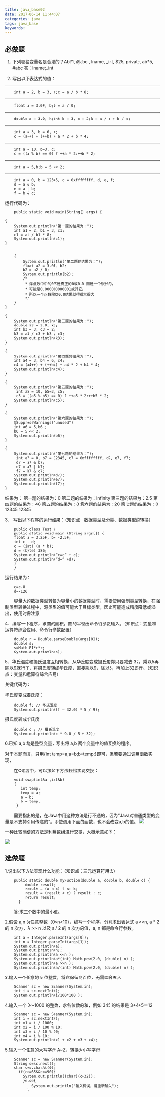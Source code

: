 ```yaml
---
title: java_base02
date: 2017-06-14 11:44:07
categories: java
tags: java_base
keywords:
---
```


## 必做题
1. 下列哪些变量名是合法的？Ab?1, @abc , lname, _int, $25, private, ab*5, #abc 
   答：lname;_int

2. 写出以下表达式的值：  
***
        int a = 2, b = 3, c;c = a / b * 8;
***
        float a = 3.0F, b;b = a / 0;
***    
        double a = 3.0, k;int b = 3, c = 2;k = a / c + b / c;
***
        int a = 3, b = 6, c;
        c = (a++) + (++b) + a * 2 + b * 4;
***
        int a = 10, b=3, c;
        c = ((a % b) == 0) ? ++a * 2:++b * 2;
***
        int a = 5,b;b = 5 << 2;
***
        int a = 0, b = 12345, c = 0xffffffff, d, e, f;   
        d = a & b;
        e = a | b;
        f = b & c;
    
运行代码为：
 
        public static void main(String[] args) {
	
	{
		System.out.println("第一题的结果为：");
		int a1 = 2, b1 = 3, c1;
		c1 = a1 / b1 * 8;
		System.out.println(c1);
	}
	

		{
			System.out.println("第二题的结果为：");
			float a2 = 3.0F, b2;
			b2 = a2 / 0;
			System.out.println(b2);
			/*
			 * 浮点数中中的0不是真正的0或0.0 而是一个很长的，
			 * 可能是0.000000000001或其它，
			 * 所以一个正数除以0.0结果就得很大很大
			 */
		}
	} 
	
	{
		System.out.println("第三题的结果为：");
		double a3 = 3.0, k3;
		int b3 = 3, c3 = 2;
		k3 = a3 / c3 + b3 / c3;
		System.out.println(k3);
	}
	
	{
		System.out.println("第四题的结果为：");
		int a4 = 3, b4 = 6, c4;
		c4 = (a4++) + (++b4) + a4 * 2 + b4 * 4;
		System.out.println(c4);
	}
	
	{
		System.out.println("第五题的结果为：");
		 int a5 = 10, b5=3, c5;
		 c5 = ((a5 % b5) == 0) ? ++a5 * 2:++b5 * 2;
		System.out.println(c5);
	}
	
	{
		System.out.println("第六题的结果为：");
		@SuppressWarnings("unused")
		int a6 = 5,b6 ;
		b6 = 5 << 2;
		System.out.println(b6);
	}
	
	{
		System.out.println("第七题的结果为：");
		 int a7 = 0, b7 = 12345, c7 = 0xffffffff, d7, e7, f7;
		 d7 = a7 & b7;
		 e7 = a7 | b7;
		 f7 = b7 & c7;
		System.out.println(d7);
		System.out.println(e7);
		System.out.println(f7);
	}
	

结果为：
    第一题的结果为：0
    第二题的结果为：Infinity
    第三题的结果为：2.5
    第四题的结果为：46
    第五题的结果为：8
    第六题的结果为：20
    第七题的结果为：0
                  12345
                  12345

3． 写出以下程序的运行结果：（知识点：数据类型及分类、数据类型的转换）

        public class Test {
        public static void main (String args[]) {
        float a = 3.25F, b= -2.5F;
        int c , d;
        c = (int) (a * b);
        d = (byte) 386;
        System.out.println(“c=c” + c);
        System.out.println(“d=” +d);
        }
        }
运行结果为：

        c=c-8
        d=-126
&#8195;&#8195;容量大的数据类型转换为容量小的数据类型时，需要使用强制类型转换，在强制类型转换过程中，源类型的值可能大于目标类型，因此可能造成精度降低或溢出，使用时需注意

4．编写一个程序，求圆的面积，圆的半径由命令行参数输入。（知识点：变量和运算符综合应用、命令行参数配置）

        double r = Double.parseDouble(args[0]);
		double s;
		s=Math.PI*r*r;
		System.out.println(s);

5．华氏温度和摄氏温度互相转换，从华氏度变成摄氏度你只要减去 32，乘以5再除以9就行了，将摄氏度转成华氏度，直接乘以9，除以5，再加上32即行。（知识点：变量和运算符综合应用）   

关键代码为：

华氏度变成摄氏度：

        double f; // 华氏温度
        System.out.println((f – 32.0) * 5 / 9);
摄氏度转成华氏度

        double c ; // 摄氏温度
        System.out.println(c * 9.0 / 5 + 32);


6.已知 a,b 均是整型变量，写出将 a,b 两个变量中的值互换的程序。

对于本题而言，只用{int temp=a;a=b;b=temp;}即可，但若要通过调用函数实现，
 
&#8195;&#8195;在C语言中，可以按如下方法轻松实现交换：

        void swap(int&a ,int&b)  
        {  
           int temp;  
           temp = a;  
           a = b;  
           b = temp;  
         }
&#8195;&#8195;需要指出的是，在Java中用这种方法是行不通的，因为“Java对普通类型的变量是不支持引用传递的”。即使调用下面的函数，也不会改变a,b的值。
![](http://www.ixiuer.cn/picture/java/javabase02_1.png)  

一种比较简便的方法是利用数组进行交换，大概示意如下：

![](http://www.ixiuer.cn/picture/java/javabase02_3.png)  


## 选做题
1.说出以下方法实现什么功能：（知识点：三元运算符用法）
    
        public static double myFuction(double a, double b, double c) {
             double result;
             result = (a < b) ? a: b;
             result = (result < c) ? result : c;
             return result;
          }

&#8195;&#8195;答:求三个数中的最小值。

2.假设 a,n 为任意整数（0<n<10），编写一个程序，分别求出表达式 a <<n, a * 2 的 n 次方，A >> n 以及 a / 2 的 n 次方的值，a, n 都是命令行参数。

        int a = Integer.parseInt(args[0]);
        int n = Integer.parseInt(args[1]);
        System.out.println(a);
        System.out.println(n);
        System.out.println(a <<n );
        System.out.println(a*(int) Math.pow(2.0, (double) n) );
        System.out.println(a >>n );
        System.out.println(a/(int) Math.pow(2.0, (double) n) );

3.输入一个任意的 5 位整数，将它保留到百位，无需四舍五入   

        Scanner sc = new Scanner(System.in);
        int i = sc.nextInt();
        System.out.println(i/100*100 );

4.输入一个 0～1000 的整数，求各位数的和，例如 345 的结果是 3+4+5＝12

        Scanner sc = new Scanner(System.in);
        int i = sc.nextInt();
        int x1 = i / 1000;
        int x2 = i / 100 % 10;
        int x3 = i / 10 % 10;
        int x4 = i % 10;
        System.out.println(x1 + x2 + x3 + x4);

5.输入一个任意的大写字母 A~Z，转换为小写字母
 
        Scanner sc = new Scanner(System.in);
        String s=sc.next();
		char c=s.charAt(0);
		  if(c>=65&&c<=90){
			System.out.println((char)(c+32));
			}else{
				System.out.println("输入有误，请重新输入");
			  }	